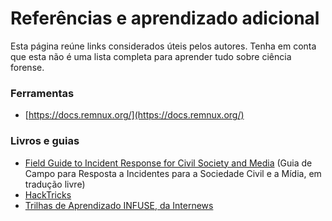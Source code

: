 # Referências e aprendizado adicional

Esta página reúne links considerados úteis pelos autores. Tenha em conta que esta não é uma lista completa para aprender tudo sobre ciência forense.

### Ferramentas

* [https://docs.remnux.org/](https://docs.remnux.org/)

### Livros e guias

* [Field Guide to Incident Response for Civil Society and Media](https://internews.org/resource/field-guide-to-incident-response-for-civil-society-and-media/) (Guia de Campo para Resposta a Incidentes para a Sociedade Civil e a Mídia, em tradução livre)
* [HackTricks](https://book.hacktricks.xyz/)
* [Trilhas de Aprendizado INFUSE, da Internews](https://infuse.quest/)

